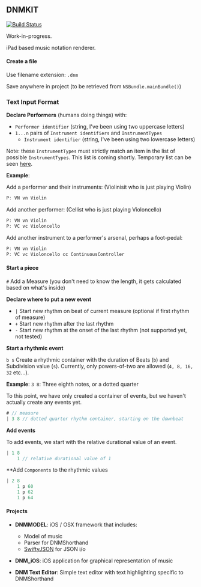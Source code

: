 ## DNMKIT

[![Build Status](https://travis-ci.org/jsbean/DNMKit.svg)](https://travis-ci.org/jsbean/DNMKit)

Work-in-progress.

iPad based music notation renderer.


#### Create a file

Use filename extension: ```.dnm``` 

Save anywhere in project (to be retrieved from ```NSBundle.mainBundle()```)

### Text Input Format

**Declare Performers** (humans doing things) with:    
- ```Performer identifier``` (string, I've been using two uppercase letters)
- ```1...n``` pairs of ```Instrument identifiers``` and ```InstrumentTypes```
    - ```Instrument identifier``` (string, I've been using two lowercase letters)


Note: these ```InstrumentTypes``` must strictly match an item in the list of possible ```InstrumentTypes```. This list is coming shortly. Temporary list can be seen [here](https://github.com/jsbean/DNMKit/issues/18). 


**Example**:

Add a performer and their instruments: (Violinisit who is just playing Violin)

```Swift
P: VN vn Violin
```

Add another performer: (Cellist who is just playing Violoncello)

```Swift
P: VN vn Violin
P: VC vc Violoncello
```

Add another instrument to a performer's arsenal, perhaps a foot-pedal: 

```Swift
P: VN vn Violin
P: VC vc Violoncello cc ContinuousController
```

#### Start a piece

```#``` Add a Measure (you don't need to know the length, it gets calculated based on what's inside)

**Declare where to put a new event**
- ```|``` Start new rhythm on beat of current measure (optional if first rhythm of measure)
- ```+``` Start new rhythm after the last rhythm
- ```-``` Start new rhythm at the onset of the last rhythm (not supported yet, not tested)

**Start a rhythmic event**

```b s``` Create a rhythmic container with the duration of Beats (```b```) and Subdivision value (```s```). Currently, only powers-of-two are allowed (```4, 8, 16, 32``` etc...).

**Example**: ```3 8```: Three eighth notes, or a dotted quarter


To this point, we have only created a container of events, but we haven't actually create any events yet.

```Swift
# // measure
| 3 8 // dotted quarter rhythm container, starting on the downbeat

```

**Add events**

To add events, we start with the relative durational value of an event.

```Swift
| 1 8
    1 // relative durational value of 1
```

**Add ```Components``` to the rhythmic values

```Swift
| 2 8
    1 p 60
    1 p 62
    1 p 64
```






#### Projects

* **DNMMODEL**: iOS / OSX framework that includes:
    * Model of music
    * Parser for DNMShorthand
    * [SwiftyJSON](https://github.com/SwiftyJSON/SwiftyJSON) for JSON i/o
    

* **DNM_iOS**: iOS application for graphical representation of music

* **DNM Text Editor**: Simple text editor with text highlighting specific to DNMShorthand

